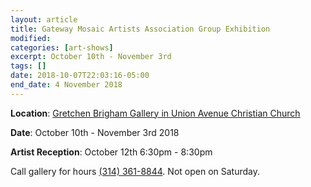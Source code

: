 ```yaml
---
layout: article
title: Gateway Mosaic Artists Association Group Exhibition
modified:
categories: [art-shows]
excerpt: October 10th - November 3rd
tags: []
date: 2018-10-07T22:03:16-05:00
end_date: 4 November 2018
---
```


**Location**: [Gretchen Brigham Gallery in Union Avenue Christian Church](https://goo.gl/maps/MoPykghS8mB2)

**Date**: October 10th - November 3rd 2018

**Artist Reception**: October 12th 6:30pm - 8:30pm

Call gallery for hours <a href="tel:+13143618844">(314) 361-8844</a>. Not open on Saturday.
